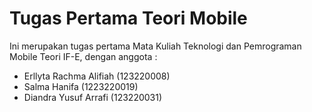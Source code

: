 # Tugas Pertama Teori Mobile

Ini merupakan tugas pertama Mata Kuliah Teknologi dan Pemrograman Mobile Teori IF-E, dengan anggota :
- Erllyta Rachma Alifiah (123220008)
- Salma Hanifa (1223220019)
- Diandra Yusuf Arrafi (123220031) 
